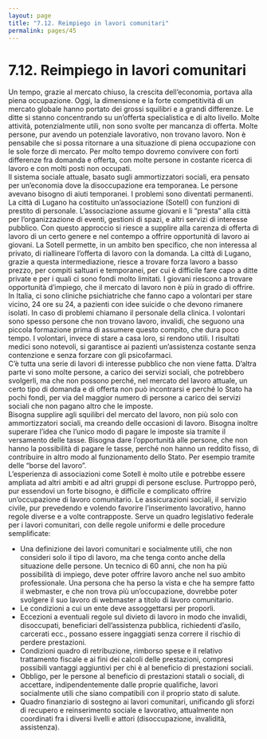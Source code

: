 ```yaml
---
layout: page
title: "7.12. Reimpiego in lavori comunitari"
permalink: pages/45
---
```


# 7.12\. Reimpiego in lavori comunitari

Un tempo, grazie al mercato chiuso, la crescita dell’economia, portava alla piena occupazione. Oggi, la dimensione e la forte competitività di un mercato globale hanno portato dei grossi squilibri e a grandi differenze. Le ditte si stanno concentrando su un’offerta specialistica e di alto livello. Molte attività, potenzialmente utili, non sono svolte per mancanza di offerta. Molte persone, pur avendo un potenziale lavorativo, non trovano lavoro. Non è pensabile che si possa ritornare a una situazione di piena occupazione con le sole forze di mercato. Per molto tempo dovremo convivere con forti differenze fra domanda e offerta, con molte persone in costante ricerca di lavoro e con molti posti non occupati.  
 Il sistema sociale attuale, basato sugli ammortizzatori sociali, era pensato per un’economia dove la disoccupazione era temporanea. Le persone avevano bisogno di aiuti temporanei. I problemi sono diventati permanenti.  
 La città di Lugano ha costituito un’associazione (Sotell) con funzioni di prestito di personale. L’associazione assume giovani e li “presta” alla città per l’organizzazione di eventi, gestioni di spazi, e altri servizi di interesse pubblico. Con questo approccio si riesce a supplire alla carenza di offerta di lavoro di un certo genere e nel contempo a offrire opportunità di lavoro ai giovani. La Sotell permette, in un ambito ben specifico, che non interessa al privato, di riallineare l’offerta di lavoro con la domanda. La città di Lugano, grazie a questa intermediazione, riesce a trovare forza lavoro a basso prezzo, per compiti saltuari e temporanei, per cui è difficile fare capo a ditte private e per i quali ci sono fondi molto limitati. I giovani riescono a trovare opportunità d’impiego, che il mercato di lavoro non è più in grado di offrire. In Italia, ci sono cliniche psichiatriche che fanno capo a volontari per stare vicino, 24 ore su 24, a pazienti con idee suicide o che devono rimanere isolati. In caso di problemi chiamano il personale della clinica. I volontari sono spesso persone che non trovano lavoro, invalidi, che seguono una piccola formazione prima di assumere questo compito, che dura poco tempo. I volontari, invece di stare a casa loro, si rendono utili. I risultati medici sono notevoli, si garantisce ai pazienti un’assistenza costante senza contenzione e senza forzare con gli psicofarmaci.  
 C’è tutta una serie di lavori di interesse pubblico che non viene fatta. D’altra parte vi sono molte persone, a carico dei servizi sociali, che potrebbero svolgerli, ma che non possono perché, nel mercato del lavoro attuale, un certo tipo di domanda e di offerta non può incontrarsi e perché lo Stato ha pochi fondi, per via del maggior numero di persone a carico dei servizi sociali che non pagano altro che le imposte.  
 Bisogna supplire agli squilibri del mercato del lavoro, non più solo con ammortizzatori sociali, ma creando delle occasioni di lavoro. Bisogna inoltre superare l’idea che l’unico modo di pagare le imposte sia tramite il versamento delle tasse. Bisogna dare l’opportunità alle persone, che non hanno la possibilità di pagare le tasse, perché non hanno un reddito fisso, di contribuire in altro modo al funzionamento dello Stato. Per esempio tramite delle “borse del lavoro”.  
 L’esperienza di associazioni come Sotell è molto utile e potrebbe essere ampliata ad altri ambiti e ad altri gruppi di persone escluse. Purtroppo però, pur essendovi un forte bisogno, è difficile e complicato offrire un’occupazione di lavoro comunitario. Le assicurazioni sociali, il servizio civile, pur prevedendo e volendo favorire l’inserimento lavorativo, hanno regole diverse e a volte contrapposte. Serve un quadro legislativo federale per i lavori comunitari, con delle regole uniformi e delle procedure semplificate:

* Una definizione dei lavori comunitari e socialmente utili, che non consideri solo il tipo di lavoro, ma che tenga conto anche della situazione delle persone. Un tecnico di 60 anni, che non ha più possibilità di impiego, deve poter offrire lavoro anche nel suo ambito professionale. Una persona che ha perso la vista e che ha sempre fatto il webmaster, e che non trova più un’occupazione, dovrebbe poter svolgere il suo lavoro di webmaster a titolo di lavoro comunitario.
* Le condizioni a cui un ente deve assoggettarsi per proporli.
* Eccezioni a eventuali regole sul divieto di lavoro in modo che invalidi, disoccupati, beneficiari dell’assistenza pubblica, richiedenti d’asilo, carcerati ecc., possano essere ingaggiati senza correre il rischio di perdere prestazioni.
* Condizioni quadro di retribuzione, rimborso spese e il relativo trattamento fiscale e ai fini dei calcoli delle prestazioni, compresi possibili vantaggi aggiuntivi per chi è al beneficio di prestazioni sociali.
* Obbligo, per le persone al beneficio di prestazioni statali o sociali, di accettare, indipendentemente dalle proprie qualifiche, lavori socialmente utili che siano compatibili con il proprio stato di salute.
* Quadro finanziario di sostegno ai lavori comunitari, unificando gli sforzi di recupero e reinserimento sociale e lavorativo, attualmente non coordinati fra i diversi livelli e attori (disoccupazione, invalidità, assistenza).

